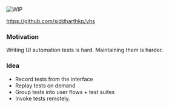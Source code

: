 ![WIP](https://img.shields.io/badge/status-WIP-yellow.svg)

https://github.com/siddharthkp/vhs

### Motivation

Writing UI automation tests is hard. Maintaining them is harder.

### Idea

- Record tests from the interface
- Replay tests on demand
- Group tests into user flows + test suites
- Invoke tests remotely.
